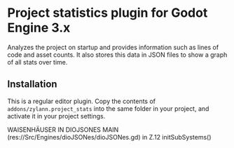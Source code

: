 Project statistics plugin for Godot Engine 3.x
================================================

Analyzes the project on startup and provides information such as lines of code and asset counts.
It also stores this data in JSON files to show a graph of all stats over time.

Installation
--------------

This is a regular editor plugin.
Copy the contents of `addons/zylann.project_stats` into the same folder in your project, and activate it in your project settings.




WAISENHÄUSER IN DIOJSONES MAIN (res://Src/Engines/dioJSONes/dioJSONes.gd) in Z.12 initSubSystems()
